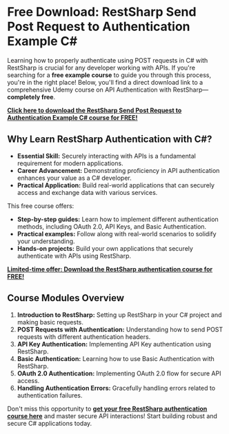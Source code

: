 # Free Download: RestSharp Send Post Request to Authentication Example C#

Learning how to properly authenticate using POST requests in C# with RestSharp is crucial for any developer working with APIs. If you're searching for a **free example course** to guide you through this process, you're in the right place! Below, you'll find a direct download link to a comprehensive Udemy course on API Authentication with RestSharp—**completely free**.

[**Click here to download the RestSharp Send Post Request to Authentication Example C# course for FREE!**](https://udemywork.com/restsharp-send-post-request-to-authentication-example-c)

## Why Learn RestSharp Authentication with C#?

*   **Essential Skill:** Securely interacting with APIs is a fundamental requirement for modern applications.
*   **Career Advancement:** Demonstrating proficiency in API authentication enhances your value as a C# developer.
*   **Practical Application:** Build real-world applications that can securely access and exchange data with various services.

This free course offers:

*   **Step-by-step guides:** Learn how to implement different authentication methods, including OAuth 2.0, API Keys, and Basic Authentication.
*   **Practical examples:** Follow along with real-world scenarios to solidify your understanding.
*   **Hands-on projects:** Build your own applications that securely authenticate with APIs using RestSharp.

[**Limited-time offer: Download the RestSharp authentication course for FREE!**](https://udemywork.com/restsharp-send-post-request-to-authentication-example-c)

## Course Modules Overview

1.  **Introduction to RestSharp:** Setting up RestSharp in your C# project and making basic requests.
2.  **POST Requests with Authentication:** Understanding how to send POST requests with different authentication headers.
3.  **API Key Authentication:** Implementing API Key authentication using RestSharp.
4.  **Basic Authentication:** Learning how to use Basic Authentication with RestSharp.
5.  **OAuth 2.0 Authentication:** Implementing OAuth 2.0 flow for secure API access.
6.  **Handling Authentication Errors:** Gracefully handling errors related to authentication failures.

Don't miss this opportunity to **[get your free RestSharp authentication course here](https://udemywork.com/restsharp-send-post-request-to-authentication-example-c)** and master secure API interactions! Start building robust and secure C# applications today.
